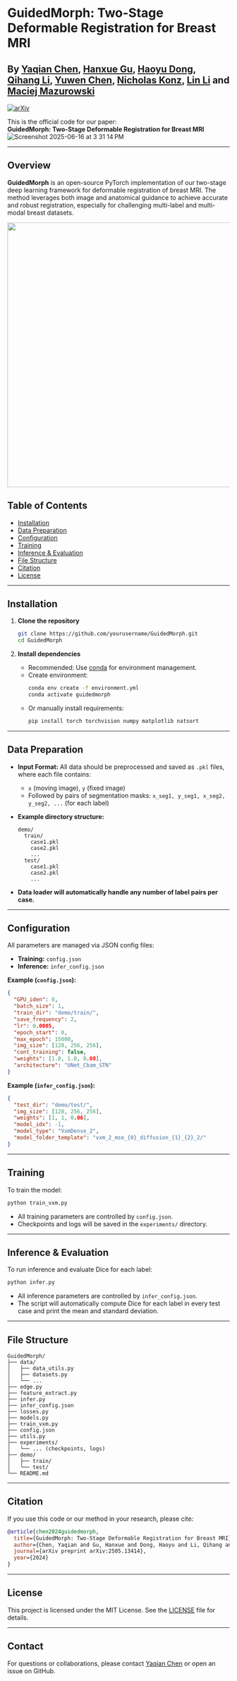 # GuidedMorph: Two-Stage Deformable Registration for Breast MRI

**By [Yaqian Chen](https://scholar.google.com/citations?user=iegKFuQAAAAJ&hl=en), [Hanxue Gu](https://scholar.google.com/citations?user=aGjCpQUAAAAJ&hl=en&oi=ao), [Haoyu Dong](https://scholar.google.com/citations?user=eZVEUCIAAAAJ&hl=en&oi=ao), [Qihang Li](https://scholar.google.com/citations?user=Yw9_kMQAAAAJ&hl=en), [Yuwen Chen](https://scholar.google.com/citations?user=61s49p0AAAAJ&hl=en&oi=ao), [Nicholas Konz](https://scholar.google.com/citations?user=a9rXidMAAAAJ&hl=en), [Lin Li](https://scholar.google.com/citations?user=uRHrZUkAAAAJ&hl=zh-CN&authuser=1) and [Maciej Mazurowski](https://scholar.google.com/citations?user=HlxjJPQAAAAJ&hl=en&oi=ao)**
---
[![arXiv](https://img.shields.io/badge/arXiv-2502.09779-b31b1b.svg)](https://arxiv.org/abs/2505.13414)


This is the official code for our paper:  
**GuidedMorph: Two-Stage Deformable Registration for Breast MRI**
![Screenshot 2025-06-16 at 3 31 14 PM](https://github.com/user-attachments/assets/d638f384-269b-4a1f-8151-e7b2b92735b7)

---

## Overview

**GuidedMorph** is an open-source PyTorch implementation of our two-stage deep learning framework for deformable registration of breast MRI. The method leverages both image and anatomical guidance to achieve accurate and robust registration, especially for challenging multi-label and multi-modal breast datasets.

<p align="center">
  <img src="https://github.com/user-attachments/assets/d638f384-269b-4a1f-8151-e7b2b92735b7" width="600"/>
</p>

## Table of Contents

- [Installation](#installation)
- [Data Preparation](#data-preparation)
- [Configuration](#configuration)
- [Training](#training)
- [Inference & Evaluation](#inference--evaluation)
- [File Structure](#file-structure)
- [Citation](#citation)
- [License](#license)

---

## Installation

1. **Clone the repository**
   ```bash
   git clone https://github.com/yourusername/GuidedMorph.git
   cd GuidedMorph
   ```

2. **Install dependencies**
   - Recommended: Use [conda](https://docs.conda.io/en/latest/) for environment management.
   - Create environment:
     ```bash
     conda env create -f environment.yml
     conda activate guidedmorph
     ```
   - Or manually install requirements:
     ```bash
     pip install torch torchvision numpy matplotlib natsort
     ```

---

## Data Preparation

- **Input Format:** All data should be preprocessed and saved as `.pkl` files, where each file contains:
  - `x` (moving image), `y` (fixed image)
  - Followed by pairs of segmentation masks: `x_seg1, y_seg1, x_seg2, y_seg2, ...` (for each label)
- **Example directory structure:**
  ```
  demo/
    train/
      case1.pkl
      case2.pkl
      ...
    test/
      case1.pkl
      case2.pkl
      ...
  ```

- **Data loader will automatically handle any number of label pairs per case.**

---

## Configuration

All parameters are managed via JSON config files:

- **Training:** `config.json`
- **Inference:** `infer_config.json`

**Example (`config.json`):**
```json
{
  "GPU_iden": 0,
  "batch_size": 1,
  "train_dir": "demo/train/",
  "save_frequency": 2,
  "lr": 0.0005,
  "epoch_start": 0,
  "max_epoch": 15000,
  "img_size": [128, 256, 256],
  "cont_training": false,
  "weights": [1.0, 1.0, 0.08],
  "architecture": "UNet_Cbam_STN"
}
```

**Example (`infer_config.json`):**
```json
{
  "test_dir": "demo/test/",
  "img_size": [128, 256, 256],
  "weights": [1, 1, 0.06],
  "model_idx": -1,
  "model_type": "VxmDense_2",
  "model_folder_template": "vxm_2_mse_{0}_diffusion_{1}_{2}_2/"
}
```

---

## Training

To train the model:

```bash
python train_vxm.py
```

- All training parameters are controlled by `config.json`.
- Checkpoints and logs will be saved in the `experiments/` directory.

---

## Inference & Evaluation

To run inference and evaluate Dice for each label:

```bash
python infer.py
```

- All inference parameters are controlled by `infer_config.json`.
- The script will automatically compute Dice for each label in every test case and print the mean and standard deviation.

---

## File Structure

```
GuidedMorph/
├── data/
│   ├── data_utils.py
│   ├── datasets.py
│   └── ...
├── edge.py
├── feature_extract.py
├── infer.py
├── infer_config.json
├── losses.py
├── models.py
├── train_vxm.py
├── config.json
├── utils.py
├── experiments/
│   └── ... (checkpoints, logs)
├── demo/
│   ├── train/
│   └── test/
└── README.md
```

---

## Citation

If you use this code or our method in your research, please cite:

```bibtex
@article{chen2024guidedmorph,
  title={GuidedMorph: Two-Stage Deformable Registration for Breast MRI},
  author={Chen, Yaqian and Gu, Hanxue and Dong, Haoyu and Li, Qihang and Chen, Yuwen and Konz, Nicholas and Li, Lin and Mazurowski, Maciej},
  journal={arXiv preprint arXiv:2505.13414},
  year={2024}
}
```

---

## License

This project is licensed under the MIT License. See the [LICENSE](LICENSE) file for details.

---

## Contact

For questions or collaborations, please contact [Yaqian Chen](mailto:yaqian.chen@duke.edu) or open an issue on GitHub.
